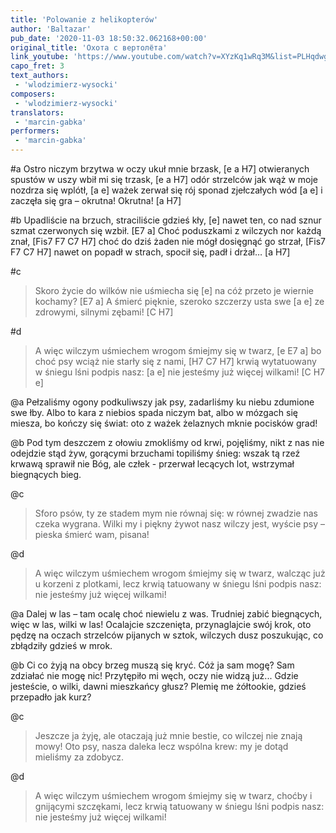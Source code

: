 ```yaml
---
title: 'Polowanie z helikopterów'
author: 'Baltazar'
pub_date: '2020-11-03 18:50:32.062168+00:00'
original_title: 'Охота с вертолёта'
link_youtube: 'https://www.youtube.com/watch?v=XYzKq1wRq3M&list=PLHqdwgLnLrnS4dhyHbkGuJYNG2OUldD_K&index=21'
capo_fret: 3
text_authors:
 - 'wlodzimierz-wysocki'
composers:
 - 'wlodzimierz-wysocki'
translators:
 - 'marcin-gabka'
performers:
 - 'marcin-gabka'
---
```


#a
Ostro niczym brzytwa  w oczy ukuł mnie brzask,	[e a H7]
otwieranych spustów w uszy wbił mi się trzask,		[e a H7]
odór strzelców jak wąż w moje nozdrza się wplótł,	[a e]
ważek zerwał się rój sponad zjełczałych wód		[a e]
i zaczęła się gra – okrutna! Okrutna!			[a H7]

#b
Upadliście na brzuch, straciliście gdzieś kły,		[e]
nawet ten, co nad sznur szmat czerwonych się wzbił.	[E7 a]
Choć poduszkami z wilczych nor każdą znał,		[Fis7 F7 C7 H7]
choć do dziś żaden nie mógł dosięgnąć go strzał,		[Fis7 F7 C7 H7]
nawet on popadł w strach, spocił się, padł i drżał…	[a H7]

#c
>Skoro życie do wilków nie uśmiecha się		[e]
>na cóż przeto je wiernie kochamy?			[E7 a]
>A śmierć pięknie, szeroko szczerzy usta swe		[a e]
>ze zdrowymi, silnymi zębami!			[C H7]

#d
>A więc wilczym uśmiechem wrogom śmiejmy się w twarz,	[e E7 a]
>bo choć psy wciąż nie starły się z nami,			[H7 C7 H7]
>krwią wytatuowany w śniegu lśni podpis nasz:		[a e]
>nie jesteśmy już więcej wilkami!				[C H7 e]

@a
Pełzaliśmy ogony podkuliwszy jak psy, 
zadarliśmy ku niebu zdumione swe łby.
Albo to kara z niebios spada niczym bat,
albo w mózgach się miesza, bo kończy się świat:
oto z ważek żelaznych mknie pocisków grad!

@b
Pod tym deszczem z ołowiu zmokliśmy od krwi,
pojęliśmy, nikt z nas nie odejdzie stąd żyw,
gorącymi brzuchami topiliśmy śnieg:
wszak tą rzeź krwawą sprawił nie Bóg, ale człek -
przerwał lecących lot, wstrzymał biegnących bieg.  

@c
>Sforo psów, ty ze stadem mym nie równaj się:
>w równej zwadzie nas czeka wygrana.
>Wilki my i piękny żywot nasz wilczy jest,
>wyście psy – pieska śmierć wam, pisana!

@d
>A więc wilczym uśmiechem wrogom śmiejmy się w twarz,
>walcząc już u korzeni z plotkami, 
>lecz krwią tatuowany w śniegu lśni podpis nasz:
>nie jesteśmy już więcej wilkami!

@a
Dalej w las – tam ocalę choć niewielu z was.
Trudniej zabić biegnących, więc w las, wilki w las!
Ocalajcie szczenięta, przynaglajcie swój krok,
oto pędzę na oczach strzelców pijanych w sztok,
wilczych dusz poszukując, co zbłądziły gdzieś w mrok.

@b
Ci co żyją na obcy brzeg muszą się kryć.
Cóż ja sam mogę? Sam zdziałać nie mogę nic!
Przytępiło mi węch, oczy nie widzą już...
Gdzie jesteście, o wilki, dawni mieszkańcy głusz?
Plemię me żółtookie, gdzieś przepadło jak kurz?

@c
>Jeszcze ja żyję, ale otaczają już mnie
>bestie, co wilczej nie znają mowy!
>Oto psy, nasza daleka lecz wspólna krew:
>my je dotąd mieliśmy za zdobycz.

@d
>A więc wilczym uśmiechem wrogom śmiejmy się w twarz,
>choćby i gnijącymi szczękami,
>lecz krwią tatuowany w śniegu lśni podpis nasz:
>nie jesteśmy już więcej wilkami!